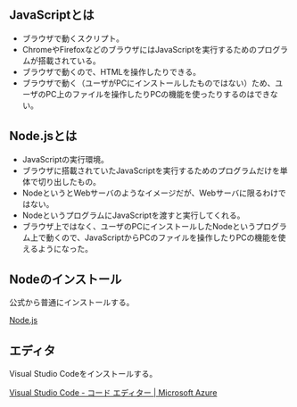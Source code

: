 ## JavaScriptとは

- ブラウザで動くスクリプト。
- ChromeやFirefoxなどのブラウザにはJavaScriptを実行するためのプログラムが搭載されている。
- ブラウザで動くので、HTMLを操作したりできる。
- ブラウザで動く（ユーザがPCにインストールしたものではない）ため、ユーザのPC上のファイルを操作したりPCの機能を使ったりするのはできない。

## Node.jsとは

- JavaScriptの実行環境。
- ブラウザに搭載されていたJavaScriptを実行するためのプログラムだけを単体で切り出したもの。
- NodeというとWebサーバのようなイメージだが、Webサーバに限るわけではない。
- NodeというプログラムにJavaScriptを渡すと実行してくれる。
- ブラウザ上ではなく、ユーザのPCにインストールしたNodeというプログラム上で動くので、JavaScriptからPCのファイルを操作したりPCの機能を使えるようになった。

## Nodeのインストール

公式から普通にインストールする。

[Node.js](https://nodejs.org/ja/)

## エディタ

Visual Studio Codeをインストールする。

[Visual Studio Code - コード エディター | Microsoft Azure](https://azure.microsoft.com/ja-jp/products/visual-studio-code/)